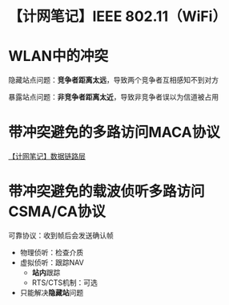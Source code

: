 # 【计网笔记】IEEE 802.11（WiFi）

# WLAN中的冲突

隐藏站点问题：**竞争者距离太远**，导致两个竞争者互相感知不到对方

暴露站点问题：**非竞争者距离太近**，导致非竞争者误以为信道被占用

# 带冲突避免的多路访问MACA协议

[【计网笔记】数据链路层](https://blog.csdn.net/Resurgence03/article/details/143020695)

# 带冲突避免的载波侦听多路访问CSMA/CA协议

可靠协议：收到帧后会发送确认帧

- 物理侦听：检查介质
- 虚拟侦听：跟踪NAV 
  - **站内**跟踪
  - RTS/CTS机制：可选
- 只能解决**隐藏站**问题
